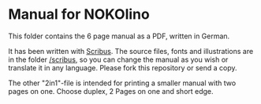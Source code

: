 # Manual for NOKOlino
This folder contains the 6 page manual as a PDF, written in German. 
  
It has been written with [Scribus](http://www.scribus.net). The source files, fonts and illustrations are
in the folder [/scribus](https://github.com/NikolaiRadke/NOKOlino/tree/master/manual/scribus), so you can change 
the manual as you wish or translate it in any language. Please fork this repository or send a copy.

The other "2in1"-file is intended for printing a smaller manual with two pages on one. Choose duplex, 2 Pages on one and short edge.  
